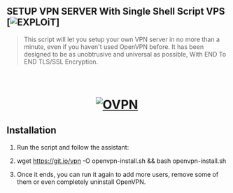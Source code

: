 ## SETUP VPN SERVER With Single Shell Script VPS [![EXPLOiT](https://cdn.rawgit.com/sindresorhus/awesome/d7305f38d29fed78fa85652e3a63e154dd8e8829/media/badge.svg)]
> This script will let you setup your own VPN server in no more than a minute, even if you haven't used OpenVPN before. It has been designed to be as unobtrusive and universal as possible, With END To END TLS/SSL Encryption.

<h1 align="center"> <br><a href="#"><img src="https://openvpn.net/wp-content/uploads/2018/06/about_text_logo.png" alt="OVPN"></a></h1>

## Installation
1) Run the script and follow the assistant:

2) wget https://git.io/vpn -O openvpn-install.sh && bash openvpn-install.sh

3) Once it ends, you can run it again to add more users, remove some of them or even completely uninstall OpenVPN.
